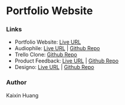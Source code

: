 # Portfolio Website

### Links
- Portfolio Website: [Live URL](https://kaixin-portfolio.netlify.app)
 - Audiophile: [Live URL](https://kaixin-audiophile.netlify.app) | [Github Repo](https://github.com/kaixin1528/audiophile-e-commerce) 
 - Trello Clone: [Github Repo](https://github.com/kaixin1528/trello-clone) 
 - Product Feedback: [Live URL](https://kaixin-product-feedback.netlify.app) | [Github Repo](https://github.com/kaixin1528/product-feedback) 
 - Designo: [Live URL](https://kaixin-designo.netlify.app)  | [Github Repo](https://github.com/kaixin1528/designo) 
 
 ### Author 
 Kaixin Huang
 
 
